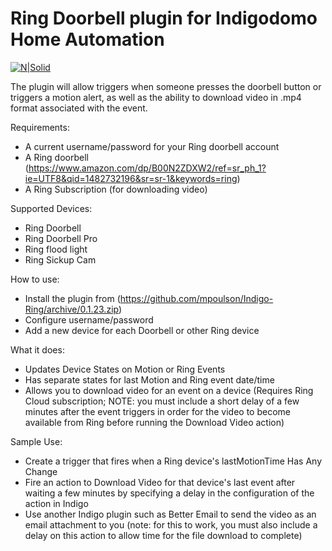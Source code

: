 # Ring Doorbell plugin for Indigodomo Home Automation

[![N|Solid](http://forums.indigodomo.com/static/www/images/wordmark.png)](http://indigodomo.com)

The plugin will allow triggers when someone presses the doorbell button or triggers a motion alert, as well as the ability to download video in .mp4 format associated with the event.

Requirements:
- A current username/password for your Ring doorbell account
- A Ring doorbell (https://www.amazon.com/dp/B00N2ZDXW2/ref=sr_ph_1?ie=UTF8&qid=1482732196&sr=sr-1&keywords=ring)
- A Ring Subscription (for downloading video)

Supported Devices:
- Ring Doorbell
- Ring Doorbell Pro
- Ring flood light
- Ring Sickup Cam

How to use:
- Install the plugin from (https://github.com/mpoulson/Indigo-Ring/archive/0.1.23.zip)
- Configure username/password
- Add a new device for each Doorbell or other Ring device

What it does:
- Updates Device States on Motion or Ring Events 
- Has separate states for last Motion and Ring event date/time
- Allows you to download video for an event on a device (Requires Ring Cloud subscription; NOTE: you must include a short delay of a few minutes after the event triggers in order for the video to become available from Ring before running the Download Video action)

Sample Use:
- Create a trigger that fires when a Ring device's lastMotionTime Has Any Change
- Fire an action to Download Video for that device's last event after waiting a few minutes by specifying a delay in the configuration of the action in Indigo
- Use another Indigo plugin such as Better Email to send the video as an email attachment to you (note: for this to work, you must also include a delay on this action to allow time for the file download to complete)
